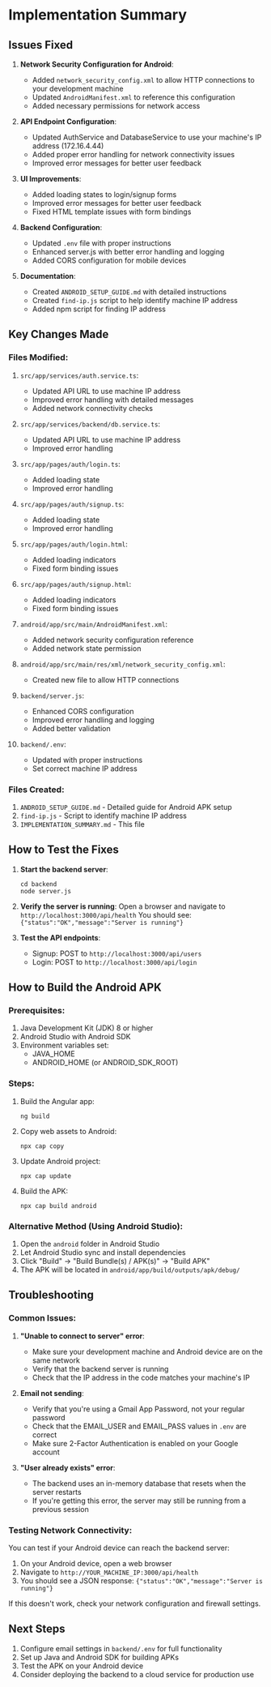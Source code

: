 # Implementation Summary

## Issues Fixed

1. **Network Security Configuration for Android**:
   - Added `network_security_config.xml` to allow HTTP connections to your development machine
   - Updated `AndroidManifest.xml` to reference this configuration
   - Added necessary permissions for network access

2. **API Endpoint Configuration**:
   - Updated AuthService and DatabaseService to use your machine's IP address (172.16.4.44)
   - Added proper error handling for network connectivity issues
   - Improved error messages for better user feedback

3. **UI Improvements**:
   - Added loading states to login/signup forms
   - Improved error messages for better user feedback
   - Fixed HTML template issues with form bindings

4. **Backend Configuration**:
   - Updated `.env` file with proper instructions
   - Enhanced server.js with better error handling and logging
   - Added CORS configuration for mobile devices

5. **Documentation**:
   - Created `ANDROID_SETUP_GUIDE.md` with detailed instructions
   - Created `find-ip.js` script to help identify machine IP address
   - Added npm script for finding IP address

## Key Changes Made

### Files Modified:

1. `src/app/services/auth.service.ts`:
   - Updated API URL to use machine IP address
   - Improved error handling with detailed messages
   - Added network connectivity checks

2. `src/app/services/backend/db.service.ts`:
   - Updated API URL to use machine IP address
   - Improved error handling

3. `src/app/pages/auth/login.ts`:
   - Added loading state
   - Improved error handling

4. `src/app/pages/auth/signup.ts`:
   - Added loading state
   - Improved error handling

5. `src/app/pages/auth/login.html`:
   - Added loading indicators
   - Fixed form binding issues

6. `src/app/pages/auth/signup.html`:
   - Added loading indicators
   - Fixed form binding issues

7. `android/app/src/main/AndroidManifest.xml`:
   - Added network security configuration reference
   - Added network state permission

8. `android/app/src/main/res/xml/network_security_config.xml`:
   - Created new file to allow HTTP connections

9. `backend/server.js`:
   - Enhanced CORS configuration
   - Improved error handling and logging
   - Added better validation

10. `backend/.env`:
    - Updated with proper instructions
    - Set correct machine IP address

### Files Created:

1. `ANDROID_SETUP_GUIDE.md` - Detailed guide for Android APK setup
2. `find-ip.js` - Script to identify machine IP address
3. `IMPLEMENTATION_SUMMARY.md` - This file

## How to Test the Fixes

1. **Start the backend server**:
   ```
   cd backend
   node server.js
   ```

2. **Verify the server is running**:
   Open a browser and navigate to `http://localhost:3000/api/health`
   You should see: `{"status":"OK","message":"Server is running"}`

3. **Test the API endpoints**:
   - Signup: POST to `http://localhost:3000/api/users`
   - Login: POST to `http://localhost:3000/api/login`

## How to Build the Android APK

### Prerequisites:
1. Java Development Kit (JDK) 8 or higher
2. Android Studio with Android SDK
3. Environment variables set:
   - JAVA_HOME
   - ANDROID_HOME (or ANDROID_SDK_ROOT)

### Steps:
1. Build the Angular app:
   ```
   ng build
   ```

2. Copy web assets to Android:
   ```
   npx cap copy
   ```

3. Update Android project:
   ```
   npx cap update
   ```

4. Build the APK:
   ```
   npx cap build android
   ```

### Alternative Method (Using Android Studio):
1. Open the `android` folder in Android Studio
2. Let Android Studio sync and install dependencies
3. Click "Build" -> "Build Bundle(s) / APK(s)" -> "Build APK"
4. The APK will be located in `android/app/build/outputs/apk/debug/`

## Troubleshooting

### Common Issues:

1. **"Unable to connect to server" error**:
   - Make sure your development machine and Android device are on the same network
   - Verify that the backend server is running
   - Check that the IP address in the code matches your machine's IP

2. **Email not sending**:
   - Verify that you're using a Gmail App Password, not your regular password
   - Check that the EMAIL_USER and EMAIL_PASS values in `.env` are correct
   - Make sure 2-Factor Authentication is enabled on your Google account

3. **"User already exists" error**:
   - The backend uses an in-memory database that resets when the server restarts
   - If you're getting this error, the server may still be running from a previous session

### Testing Network Connectivity:

You can test if your Android device can reach the backend server:

1. On your Android device, open a web browser
2. Navigate to `http://YOUR_MACHINE_IP:3000/api/health`
3. You should see a JSON response: `{"status":"OK","message":"Server is running"}`

If this doesn't work, check your network configuration and firewall settings.

## Next Steps

1. Configure email settings in `backend/.env` for full functionality
2. Set up Java and Android SDK for building APKs
3. Test the APK on your Android device
4. Consider deploying the backend to a cloud service for production use